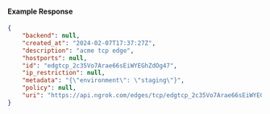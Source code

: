 <!-- Code generated for API Clients. DO NOT EDIT. -->

#### Example Response

```json
{
	"backend": null,
	"created_at": "2024-02-07T17:37:27Z",
	"description": "acme tcp edge",
	"hostports": null,
	"id": "edgtcp_2c35Vo7Arae66sEiWYEGhZdOg47",
	"ip_restriction": null,
	"metadata": "{\"environment\": \"staging\"}",
	"policy": null,
	"uri": "https://api.ngrok.com/edges/tcp/edgtcp_2c35Vo7Arae66sEiWYEGhZdOg47"
}
```
